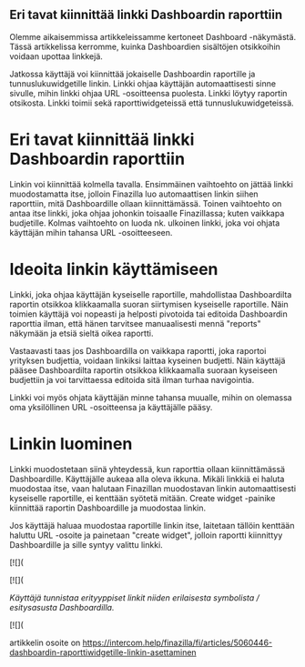 ## Eri tavat kiinnittää linkki Dashboardin raporttiin

Olemme aikaisemmissa artikkeleissamme kertoneet Dashboard -näkymästä. Tässä artikkelissa kerromme, kuinka Dashboardien sisältöjen otsikkoihin voidaan upottaa linkkejä.

Jatkossa käyttäjä voi kiinnittää jokaiselle Dashboardin raportille ja tunnuslukuwidgetille linkin. Linkki ohjaa käyttäjän automaattisesti sinne sivulle, mihin linkki ohjaa URL -osoitteensa puolesta. Linkki löytyy raportin otsikosta. Linkki toimii sekä raporttiwidgeteissä että tunnuslukuwidgeteissä.

# Eri tavat kiinnittää linkki Dashboardin raporttiin

Linkin voi kiinnittää kolmella tavalla. Ensimmäinen vaihtoehto on jättää linkki muodostamatta itse, jolloin Finazilla luo automaattisen linkin siihen raporttiin, mitä Dashboardille ollaan kiinnittämässä. Toinen vaihtoehto on antaa itse linkki, joka ohjaa johonkin toisaalle Finazillassa; kuten vaikkapa budjetille. Kolmas vaihtoehto on luoda nk. ulkoinen linkki, joka voi ohjata käyttäjän mihin tahansa URL -osoitteeseen.

# Ideoita linkin käyttämiseen

Linkki, joka ohjaa käyttäjän kyseiselle raportille, mahdollistaa Dashboardilta raportin otsikkoa klikkaamalla suoran siirtymisen kyseiselle raportille. Näin toimien käyttäjä voi nopeasti ja helposti pivotoida tai editoida Dashboardin raporttia ilman, että hänen tarvitsee manuaalisesti mennä "reports" näkymään ja etsiä sieltä oikea raportti.

Vastaavasti taas jos Dashboardilla on vaikkapa raportti, joka raportoi yrityksen budjettia, voidaan linkiksi laittaa kyseinen budjetti. Näin käyttäjä pääsee Dashboardilta raportin otsikkoa klikkaamalla suoraan kyseiseen budjettiin ja voi tarvittaessa editoida sitä ilman turhaa navigointia.

Linkki voi myös ohjata käyttäjän minne tahansa muualle, mihin on olemassa oma yksilöllinen URL -osoitteensa ja käyttäjälle pääsy.

# Linkin luominen

Linkki muodostetaan siinä yhteydessä, kun raporttia ollaan kiinnittämässä Dashboardille. Käyttäjälle aukeaa alla oleva ikkuna. Mikäli linkkiä ei haluta muodostaa itse, vaan halutaan Finazillan muodostavan linkin automaattisesti kyseiselle raportille, ei kenttään syötetä mitään. Create widget -painike kiinnittää raportin Dashboardille ja muodostaa linkin.

Jos käyttäjä haluaa muodostaa raportille linkin itse, laitetaan tällöin kenttään haluttu URL -osoite ja painetaan "create widget", jolloin raportti kiinnittyy Dashboardille ja sille syntyy valittu linkki.

[![](

[![](

*Käyttäjä tunnistaa erityyppiset linkit niiden erilaisesta symbolista / esitysasusta Dashboardilla.* 

[![](



artikkelin osoite on https://intercom.help/finazilla/fi/articles/5060446-dashboardin-raporttiwidgetille-linkin-asettaminen

